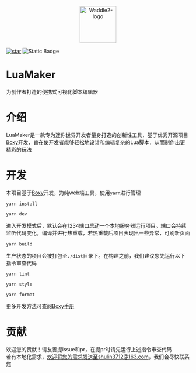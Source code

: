 <p align="center">
    <br>
    <img width="100" src="https://cdn.nlark.com/yuque/0/2024/png/35402759/1720699360490-576ed677-8056-426d-ab06-f75b9519bf68.png" alt="Waddle2-logo"/>
</p>

[![star](https://api.netlify.com/api/v1/badges/10ba9049-03f9-4ac1-a8de-1b3d066f83a1/deploy-status)](https://gitee.com/cocotais/waddle/stargazers)   ![Static Badge](https://img.shields.io/badge/Powered_By-Boxy-blue?labelColor=%23d1e0fd&color=%234062F6&link=https%3A%2F%2Fgitee.com%2Fcocotais%2Fboxy)

# LuaMaker

为创作者打造的便携式可视化脚本编辑器
<a name="Z4eMy"></a>

# 介绍

LuaMaker是一款专为迷你世界开发者量身打造的创新性工具，基于优秀开源项目[Boxy](https://gitee.com/cocotais/boxy)开发，旨在使开发者能够轻松地设计和编辑复杂的Lua脚本，从而制作出更精彩的玩法
<a name="jXSHA"></a>

# 开发

本项目基于[Boxy](https://gitee.com/cocotais/boxy)开发，为纯web端工具，使用`yarn`进行管理

```shell
yarn install
```

```shell
yarn dev
```

进入开发模式后，默认会在1234端口启动一个本地服务器运行项目。端口会持续监听代码变化，编译并进行热重载，若热重载后项目表现出一些异常，可刷新页面

```shell
yarn build
```

生产状态的项目会被打包至`./dist`目录下。在构建之前，我们建议您先运行以下指令审查代码

```shell
yarn lint
```

```shell
yarn style
```

```shell
yarn format
```

更多开发方法可查阅[Boxy手册](https://www.yuque.com/zaona/boxy)
<a name="q8A2K"></a>

# 贡献

欢迎您的贡献！请友善提issue和pr，在提pr时请先运行上述指令审查代码<br />若有本地化需求，欢迎将您的需求发送至shulin3712@163.com，我们会尽快联系您

